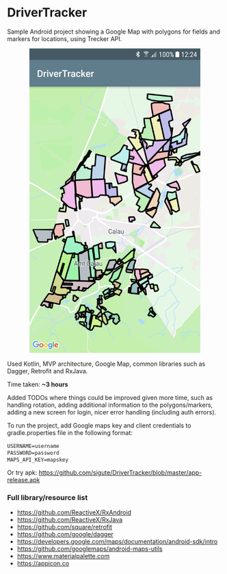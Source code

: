 # DriverTracker

Sample Android project showing a Google Map with polygons for fields and markers for locations, using Trecker API.

<p align="center">
 <img width="400" alt="Screenshot of some fields" src="https://github.com/sigute/DriverTracker/blob/master/map.png">
</p>

Used Kotlin, MVP architecture, Google Map, common libraries such as Dagger, Retrofit and RxJava.

Time taken: **~3 hours**

Added TODOs where things could be improved given more time, such as handling rotation, adding additional information to the polygons/markers, adding a new screen for login, nicer error handling (including auth errors).

To run the project, add Google maps key and client credentials to gradle.properties file in the following format:
```
USERNAME=username
PASSWORD=password
MAPS_API_KEY=mapskey
```

Or try apk: https://github.com/sigute/DriverTracker/blob/master/app-release.apk

### Full library/resource list

- https://github.com/ReactiveX/RxAndroid
- https://github.com/ReactiveX/RxJava
- https://github.com/square/retrofit
- https://github.com/google/dagger
- https://developers.google.com/maps/documentation/android-sdk/intro
- https://github.com/googlemaps/android-maps-utils
- https://www.materialpalette.com
- https://appicon.co
